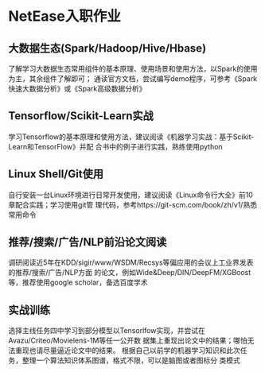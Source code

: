 # NetEase入职作业

## 大数据生态(Spark/Hadoop/Hive/Hbase)

了解学习大数据生态常用组件的基本原理、使用场景和使用方法，以Spark的使用为主，其余组件了解即可；
通读官方文档，尝试编写demo程序，可参考《Spark快速大数据分析》或《Spark高级数据分析》

## Tensorflow/Scikit-Learn实战

学习Tensorflow的基本原理和使用方法，建议阅读《机器学习实战：基于Scikit-Learn和TensorFlow》并配
合书中的例子进行实践，熟练使用python

## Linux Shell/Git使用

自行安装一台Linux环境进行日常开发使用，建议阅读《Linux命令行大全》前10章配合实践；学习使用git管
理代码，参考https://git-scm.com/book/zh/v1/熟悉常用命令

## 推荐/搜索/广告/NLP前沿论文阅读  

调研阅读近5年在KDD/sigir/www/WSDM/Recsys等偏应用的会议上工业界发表的推荐/搜索/广告/NLP方面
的论文，例如Wide&Deep/DIN/DeepFM/XGBoost等，推荐使用google scholar，备选百度学术

## 实战训练

选择主线任务四中学习到部分模型以Tensorlfow实现，并尝试在Avazu/Criteo/Movielens-1M等任一公开数
据集上重现出论文中的结果；哪怕无法重现也请尽量逼近论文中的结果。
根据自己以前学的机器学习知识和此次任务，整理一个算法知识体系图谱，格式不限，可以是脑图或者图标分
类模式
